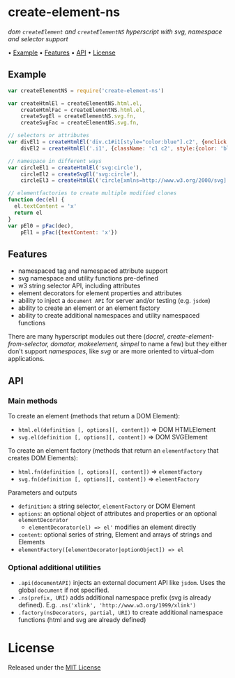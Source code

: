 <!-- markdownlint-disable MD004 MD007 MD010 MD041 MD022 MD024 MD032 MD036 -->

# create-element-ns

*dom `createElement` and `createElementNS` hyperscript with svg, namespace and selector support*

• [Example](#example) • [Features](#features) • [API](#api) • [License](#license)

## Example

```javascript
var createElementNS = require('create-element-ns')

var createHtmlEl = createElementNS.html.el,
    createHtmlFac = createElementNS.html.el,
    createSvgEl = createElementNS.svg.fn,
    createSvgFac = createElementNS.svg.fn,

// selectors or attributes
var divEl1 = createHtmlEl('div.c1#i1[style="color:blue"].c2', {onclick: function() {}}),
    divEl2 = createHtmlEl('.i1', {className: 'c1 c2', style:{color: 'blue'}, onclick: function() {}})

// namespace in different ways
var circleEl1 = createHtmlEl('svg:circle'),
    circleEl2 = createSvgEl('svg:circle'),
    circleEl3 = createHtmlEl('circle[xmlns=http://www.w3.org/2000/svg]')

// elementfactories to create multiple modified clones
function dec(el) {
  el.textContent = 'x'
  return el
}
var pEl0 = pFac(dec),
    pEl1 = pFac({textContent: 'x'})
```

## Features

* namespaced tag and namespaced attribute support
* svg namespace and utility functions pre-defined
* w3 string selector API, including attributes
* element decorators for element properties and attributes
* ability to inject a `document API` for server and/or testing (e.g. `jsdom`)
* ability to create an element or an element factory
* ability to create additional namespaces and utility namespaced functions

There are many hyperscript modules out there
(*docrel, create-element-from-selector, domator, makeelement, simpel* to name a few)
but they either don't support *namespaces*, like *svg* or are more oriented to virtual-dom applications.

## API

### Main methods

To create an element (methods that return a DOM Element):
* `html.el(definition [, options][, content])` => DOM HTMLElement
* `svg.el(definition [, options][, content])` => DOM SVGElement

To create an element factory (methods that return an `elementFactory` that creates DOM Elements):
* `html.fn(definition [, options][, content])` => `elementFactory`
* `svg.fn(definition [, options][, content])` => `elementFactory`

Parameters and outputs
* `definition`: a string selector, `elementFactory` or DOM Element
* `options`: an optional object of attributes and properties or an optional `elementDecorator`
  * `elementDecorator(el) => el'` modifies an element directly
* `content`: optional series of string, Element and arrays of strings and Elements
* `elementFactory([elementDecorator|optionObject]) => el`

### Optional additional utilities

* `.api(documentAPI)` injects an external document API like `jsdom`. Uses the global `document` if not specified.
* `.ns(prefix, URI)` adds additional namespace prefix (svg is already defined). E.g. `.ns('xlink', 'http://www.w3.org/1999/xlink')`
* `.factory(nsDecorators, partial, URI)` to create additional namespace functions (html and svg are already defined)

# License

Released under the [MIT License](http://www.opensource.org/licenses/MIT)
